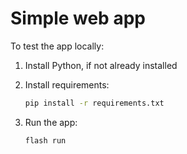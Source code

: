 # Simple web app

To test the app locally:

1. Install Python, if not already installed
1. Install requirements:

    ```bash
    pip install -r requirements.txt
    ```

1. Run the app:

    ```bash
    flash run
    ```
